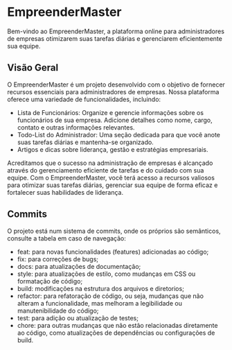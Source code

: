 # EmpreenderMaster

Bem-vindo ao EmpreenderMaster, a plataforma online para administradores de empresas otimizarem suas tarefas diárias e gerenciarem eficientemente sua equipe.

## Visão Geral

O EmpreenderMaster é um projeto desenvolvido com o objetivo de fornecer recursos essenciais para administradores de empresas. Nossa plataforma oferece uma variedade de funcionalidades, incluindo:

- Lista de Funcionários: Organize e gerencie informações sobre os funcionários de sua empresa. Adicione detalhes como nome, cargo, contato e outras informações relevantes.
- Todo-List do Administrador: Uma seção dedicada para que você anote suas tarefas diárias e mantenha-se organizado.
- Artigos e dicas sobre liderança, gestão e estratégias empresariais.

Acreditamos que o sucesso na administração de empresas é alcançado através do gerenciamento eficiente de tarefas e do cuidado com sua equipe. Com o EmpreenderMaster, você terá acesso a recursos valiosos para otimizar suas tarefas diárias, gerenciar sua equipe de forma eficaz e fortalecer suas habilidades de liderança.

## Commits

O projeto está num sistema de commits, onde os próprios são semânticos, consulte a tabela em caso de navegação:

- feat: para novas funcionalidades (features) adicionadas ao código;
- fix: para correções de bugs;
- docs: para atualizações de documentação;
- style: para atualizações de estilo, como mudanças em CSS ou formatação de código;
- build: modificações na estrutura dos arquivos e diretorios;
- refactor: para refatoração de código, ou seja, mudanças que não alteram a funcionalidade, mas melhoram a legibilidade ou manutenibilidade do código;
- test: para adição ou atualização de testes;
- chore: para outras mudanças que não estão relacionadas diretamente ao código, como atualizações de dependências ou configurações de build.
